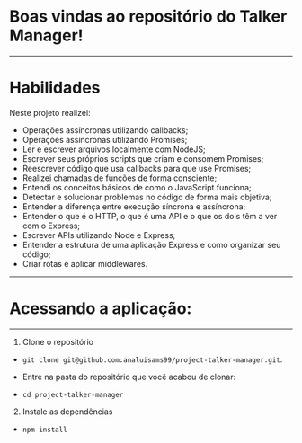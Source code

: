 # Boas vindas ao repositório do Talker Manager!

---

# Habilidades

Neste projeto realizei:

- Operações assíncronas utilizando callbacks;
- Operações assíncronas utilizando Promises;
- Ler e escrever arquivos localmente com NodeJS;
- Escrever seus próprios scripts que criam e consomem Promises;
- Reescrever código que usa callbacks para que use Promises;
- Realizei chamadas de funções de forma consciente;
- Entendi os conceitos básicos de como o JavaScript funciona;
- Detectar e solucionar problemas no código de forma mais objetiva;
- Entender a diferença entre execução síncrona e assíncrona;
- Entender o que é o HTTP, o que é uma API e o que os dois têm a ver com o Express;
- Escrever APIs utilizando Node e Express;
- Entender a estrutura de uma aplicação Express e como organizar seu código;
- Criar rotas e aplicar middlewares.
---


# Acessando a aplicação:

---

1. Clone o repositório
- `git clone git@github.com:analuisams99/project-talker-manager.git`.

- Entre na pasta do repositório que você acabou de clonar:
 - `cd project-talker-manager`

2. Instale as dependências
- `npm install`
